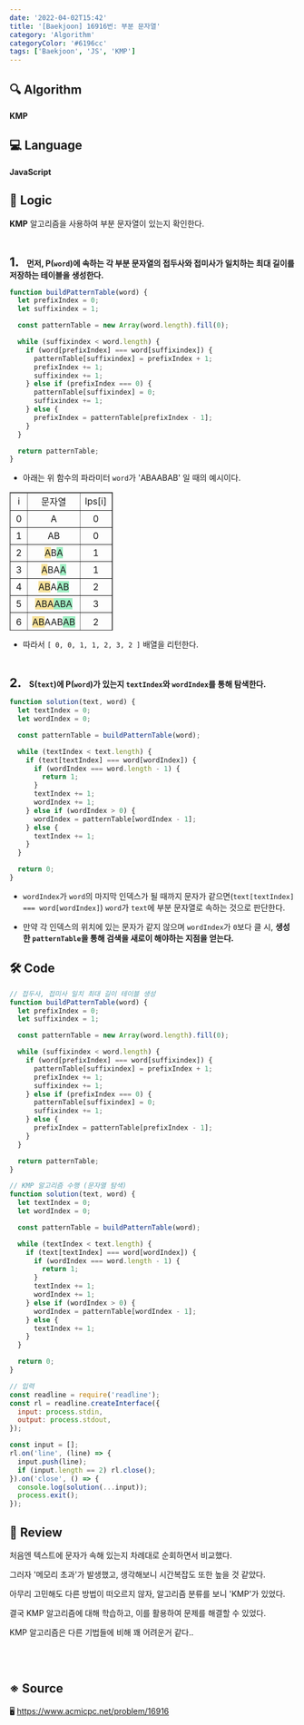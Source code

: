 ```yaml
---
date: '2022-04-02T15:42'
title: '[Baekjoon] 16916번: 부분 문자열'
category: 'Algorithm'
categoryColor: '#6196cc'
tags: ['Baekjoon', 'JS', 'KMP']
---
```


## 🔍 Algorithm

**KMP**

## 💻 Language

**JavaScript**

## 📍 Logic

**KMP** 알고리즘을 사용하여 부분 문자열이 있는지 확인한다.

<br />

**<span style="font-size: 22px;margin-right:10px;">1.</span> 먼저, P(`word`)에 속하는 각 부분 문자열의 접두사와 접미사가 일치하는 최대 길이를 저장하는 테이블을 생성한다.**

```js
function buildPatternTable(word) {
  let prefixIndex = 0;
  let suffixindex = 1;

  const patternTable = new Array(word.length).fill(0);

  while (suffixindex < word.length) {
    if (word[prefixIndex] === word[suffixindex]) {
      patternTable[suffixindex] = prefixIndex + 1;
      prefixIndex += 1;
      suffixindex += 1;
    } else if (prefixIndex === 0) {
      patternTable[suffixindex] = 0;
      suffixindex += 1;
    } else {
      prefixIndex = patternTable[prefixIndex - 1];
    }
  }

  return patternTable;
}
```

- 아래는 위 함수의 파라미터 `word`가 'ABAABAB' 일 때의 예시이다.

<table style="border-collapse: collapse; width: 36.0465%; height: 244px; margin-bottom: 10px" border="1">
    <tbody>
        <tr style="height: 30px;">
            <td style="width: 33.3333%; height: 30px; text-align: center;">i</td>
            <td style="width: 33.3333%; height: 30px; text-align: center;">문자열</td>
            <td style="width: 33.3333%; height: 30px; text-align: center;">lps[i]</td>
        </tr>
        <tr style="height: 30px;">
            <td style="width: 33.3333%; height: 30px; text-align: center;">0</td>
            <td style="width: 33.3333%; height: 30px; text-align: center;">A</td>
            <td style="width: 33.3333%; height: 30px; text-align: center;">0</td>
        </tr>
        <tr style="height: 30px;">
            <td style="width: 33.3333%; height: 30px; text-align: center;">1</td>
            <td style="width: 33.3333%; height: 30px; text-align: center;">AB</td>
            <td style="width: 33.3333%; height: 30px; text-align: center;">0</td>
        </tr>
        <tr style="height: 30px;">
            <td style="width: 33.3333%; height: 30px; text-align: center;">2</td>
            <td style="width: 33.3333%; height: 30px; text-align: center;"><span style="background-color: #f6e199;">A</span>B<span style="background-color: #9feec3;">A</span></td>
            <td style="width: 33.3333%; height: 30px; text-align: center;">1</td>
        </tr>
        <tr style="height: 30px;">
            <td style="width: 33.3333%; height: 30px; text-align: center;">3</td>
            <td style="width: 33.3333%; height: 30px; text-align: center;"><span style="background-color: #f6e199;">A</span>BA<span style="background-color: #9feec3;">A</span></td>
            <td style="width: 33.3333%; height: 30px; text-align: center;">1</td>
        </tr>
        <tr style="height: 30px;">
            <td style="width: 33.3333%; height: 30px; text-align: center;">4</td>
            <td style="width: 33.3333%; height: 30px; text-align: center;"><span style="background-color: #f6e199;">AB</span>A<span style="background-color: #9feec3;">AB</span></td>
            <td style="width: 33.3333%; height: 30px; text-align: center;">2</td>
        </tr>
        <tr style="height: 30px;">
            <td style="width: 33.3333%; height: 30px; text-align: center;">5</td>
            <td style="width: 33.3333%; height: 30px; text-align: center;"><span style="background-color: #f6e199;">ABA<span style="background-color: #9feec3;">ABA</span></span></td>
            <td style="width: 33.3333%; height: 30px; text-align: center;">3</td>
        </tr>
        <tr style="height: 34px;">
            <td style="width: 33.3333%; text-align: center; height: 34px;">6</td>
            <td style="width: 33.3333%; text-align: center; height: 34px;"><span style="background-color: #f6e199;">AB</span>AAB<span style="background-color: #9feec3;">AB</span></td>
            <td style="width: 33.3333%; text-align: center; height: 34px;">2</td>
        </tr>
    </tbody>
</table>

- 따라서 `[ 0, 0, 1, 1, 2, 3, 2 ]` 배열을 리턴한다.

<br />

**<span style="font-size: 22px;margin-right:10px;">2.</span> S(`text`)에 P(`word`)가 있는지 `textIndex`와 `wordIndex`를 통해 탐색한다.**

```js
function solution(text, word) {
  let textIndex = 0;
  let wordIndex = 0;

  const patternTable = buildPatternTable(word);

  while (textIndex < text.length) {
    if (text[textIndex] === word[wordIndex]) {
      if (wordIndex === word.length - 1) {
        return 1;
      }
      textIndex += 1;
      wordIndex += 1;
    } else if (wordIndex > 0) {
      wordIndex = patternTable[wordIndex - 1];
    } else {
      textIndex += 1;
    }
  }

  return 0;
}
```

- `wordIndex`가 `word`의 마지막 인덱스가 될 때까지 문자가 같으면(`text[textIndex] === word[wordIndex]`) `word`가 `text`에 부분 문자열로 속하는 것으로 판단한다.

- 만약 각 인덱스의 위치에 있는 문자가 같지 않으며 `wordIndex`가 `0`보다 클 시, **생성한 `patternTable`을 통해 검색을 새로이 해야하는 지점을 얻는다.**

## 🛠 Code

```js
// 접두사, 접미사 일치 최대 길이 테이블 생성
function buildPatternTable(word) {
  let prefixIndex = 0;
  let suffixindex = 1;

  const patternTable = new Array(word.length).fill(0);

  while (suffixindex < word.length) {
    if (word[prefixIndex] === word[suffixindex]) {
      patternTable[suffixindex] = prefixIndex + 1;
      prefixIndex += 1;
      suffixindex += 1;
    } else if (prefixIndex === 0) {
      patternTable[suffixindex] = 0;
      suffixindex += 1;
    } else {
      prefixIndex = patternTable[prefixIndex - 1];
    }
  }

  return patternTable;
}

// KMP 알고리즘 수행 (문자열 탐색)
function solution(text, word) {
  let textIndex = 0;
  let wordIndex = 0;

  const patternTable = buildPatternTable(word);

  while (textIndex < text.length) {
    if (text[textIndex] === word[wordIndex]) {
      if (wordIndex === word.length - 1) {
        return 1;
      }
      textIndex += 1;
      wordIndex += 1;
    } else if (wordIndex > 0) {
      wordIndex = patternTable[wordIndex - 1];
    } else {
      textIndex += 1;
    }
  }

  return 0;
}

// 입력 
const readline = require('readline');
const rl = readline.createInterface({
  input: process.stdin,
  output: process.stdout,
});

const input = [];
rl.on('line', (line) => {
  input.push(line);
  if (input.length == 2) rl.close();
}).on('close', () => {
  console.log(solution(...input));
  process.exit();
});
```

## 📝 Review

처음엔 텍스트에 문자가 속해 있는지 차례대로 순회하면서 비교했다.

그러자 '메모리 초과'가 발생했고, 생각해보니 시간복잡도 또한 높을 것 같았다.

아무리 고민해도 다른 방법이 떠오르지 않자, 알고리즘 분류를 보니 'KMP'가 있었다.

결국 KMP 알고리즘에 대해 학습하고, 이를 활용하여 문제를 해결할 수 있었다.

KMP 알고리즘은 다른 기법들에 비해 꽤 어려운거 같다..

<br />
<br />

## ※ Source

🖥 https://www.acmicpc.net/problem/16916
